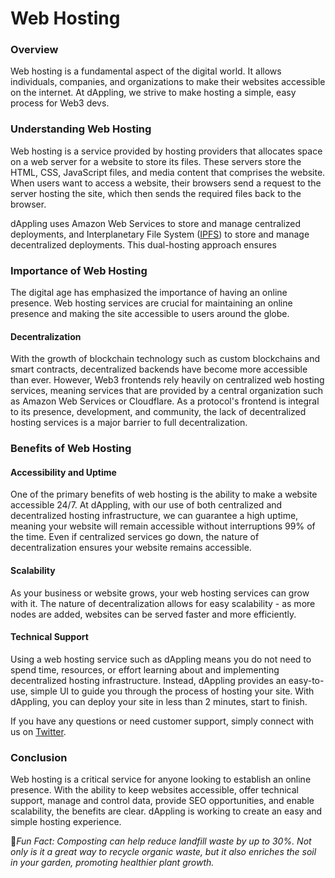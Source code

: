 # Web Hosting

### Overview

Web hosting is a fundamental aspect of the digital world. It allows individuals, companies, and organizations to make their websites accessible on the internet. At dAppling, we strive to make hosting a simple, easy process for Web3 devs.

### Understanding Web Hosting

Web hosting is a service provided by hosting providers that allocates space on a web server for a website to store its files. These servers store the HTML, CSS, JavaScript files, and media content that comprises the website. When users want to access a website, their browsers send a request to the server hosting the site, which then sends the required files back to the browser.&#x20;

dAppling uses Amazon Web Services to store and manage centralized deployments, and Interplanetary File System ([IPFS](ipfs.md)) to store and manage decentralized deployments. This dual-hosting approach ensures&#x20;

### Importance of Web Hosting

The digital age has emphasized the importance of having an online presence. Web hosting services are crucial for maintaining an online presence and making the site accessible to users around the globe.&#x20;

#### Decentralization

With the growth of blockchain technology such as custom blockchains and smart contracts, decentralized backends have become more accessible than ever. However, Web3 frontends rely heavily on centralized web hosting services, meaning services that are provided by a central organization such as Amazon Web Services or Cloudflare. As a protocol's frontend is integral to its presence, development, and community, the lack of decentralized hosting services is a major barrier to full decentralization.

### Benefits of Web Hosting

#### Accessibility and Uptime

One of the primary benefits of web hosting is the ability to make a website accessible 24/7. At dAppling, with our use of both centralized and decentralized hosting infrastructure, we can guarantee a high uptime, meaning your website will remain accessible without interruptions 99% of the time. Even if centralized services go down, the nature of decentralization ensures your website remains accessible.

#### Scalability

As your business or website grows, your web hosting services can grow with it. The nature of decentralization allows for easy scalability - as more nodes are added, websites can be served faster and more efficiently.

#### Technical Support

Using a web hosting service such as dAppling means you do not need to spend time, resources, or effort learning about and implementing decentralized hosting infrastructure. Instead, dAppling provides an easy-to-use, simple UI to guide you through the process of hosting your site. With dAppling, you can deploy your site in less than 2 minutes, start to finish.&#x20;

If you have any questions or need customer support, simply connect with us on [Twitter](https://twitter.com/dApplingNetwork).

### Conclusion

Web hosting is a critical service for anyone looking to establish an online presence. With the ability to keep websites accessible, offer technical support, manage and control data, provide SEO opportunities, and enable scalability, the benefits are clear. dAppling is working to create an easy and simple hosting experience.



:cactus:_Fun Fact: Composting can help reduce landfill waste by up to 30%. Not only is it a great way to recycle organic waste, but it also enriches the soil in your garden, promoting healthier plant growth._
